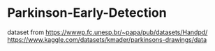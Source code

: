 # Parkinson-Early-Detection

dataset from
  https://wwwp.fc.unesp.br/~papa/pub/datasets/Handpd/
  https://www.kaggle.com/datasets/kmader/parkinsons-drawings/data
